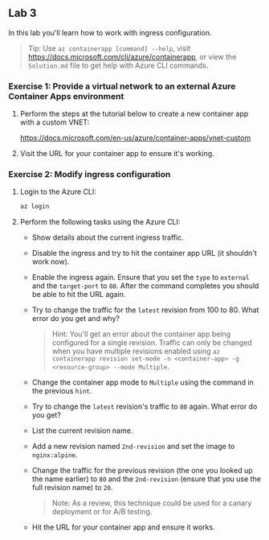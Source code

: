 ## Lab 3

In this lab you'll learn how to work with ingress configuration.

> Tip: Use `az containerapp [command] --help`, visit https://docs.microsoft.com/cli/azure/containerapp, or view the `Solution.md` file to get help with Azure CLI commands.

### Exercise 1: Provide a virtual network to an external Azure Container Apps environment
 
1. Perform the steps at the tutorial below to create a new container app with a custom VNET:

   https://docs.microsoft.com/en-us/azure/container-apps/vnet-custom

1. Visit the URL for your container app to ensure it's working.

### Exercise 2: Modify ingress configuration

1. Login to the Azure CLI:

    ```bash
    az login
    ```

1. Perform the following tasks using the Azure CLI:

    - Show details about the current ingress traffic.
    - Disable the ingress and try to hit the container app URL (it shouldn't work now).
    - Enable the ingress again. Ensure that you set the `type` to `external` and the `target-port` to `80`. After the command completes you should be able to hit the URL again.
    - Try to change the traffic for the `latest` revision from 100 to 80. What error do you get and why?

        > Hint: You'll get an error about the container app being configured for a single revision. Traffic can only be
        changed when you have multiple revisions enabled using `az containerapp revision set-mode -n <container-app> -g <resource-group> --mode Multiple`.

    - Change the container app mode to `Multiple` using the command in the previous `hint`.
    - Try to change the `latest` revision's traffic to `80` again. What error do you get?
    - List the current revision name.
    - Add a new revision named `2nd-revision` and set the image to `nginx:alpine`.
    - Change the traffic for the previous revision (the one you looked up the name earlier) to `80` and the `2nd-revision` (ensure that you use the full revision name) to `20`.

        > Note: As a review, this technique could be used for a canary deployment or for A/B testing.
        
    - Hit the URL for your container app and ensure it works.

